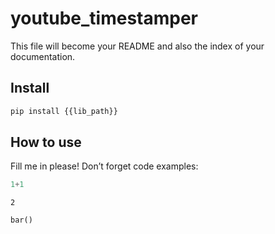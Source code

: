 youtube_timestamper
================

<!-- WARNING: THIS FILE WAS AUTOGENERATED! DO NOT EDIT! -->

This file will become your README and also the index of your
documentation.

## Install

``` sh
pip install {{lib_path}}
```

## How to use

Fill me in please! Don’t forget code examples:

``` python
1+1
```

    2

``` python
bar()
```
